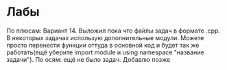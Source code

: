# Лабы
По плюсам: 
Вариант 14.
Выложил пока что файлы задач в формате .cpp. В некоторых задачах использую дополнительные модули. Можете просто перенести функции оттуда в основной код и будет так же работать(ещё уберите import module и using namespace "название задачи"). 
По осям: ещё не было задач. Добавлю позже
